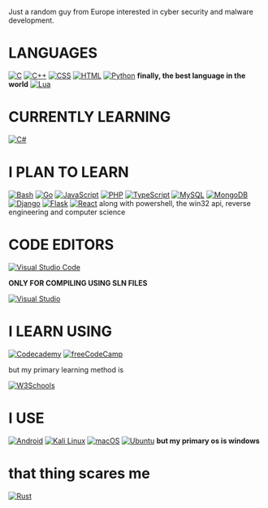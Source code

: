 Just a random guy from Europe interested in cyber security and malware development.

# LANGUAGES
[![C](https://img.shields.io/badge/C-00599C?logo=c&logoColor=white)](#)
[![C++](https://img.shields.io/badge/C++-%2300599C.svg?logo=c%2B%2B&logoColor=white)](#)
[![CSS](https://img.shields.io/badge/CSS-1572B6?logo=css3&logoColor=fff)](#)
[![HTML](https://img.shields.io/badge/HTML-%23E34F26.svg?logo=html5&logoColor=white)](#)
[![Python](https://img.shields.io/badge/Python-3776AB?logo=python&logoColor=fff)](#)
**finally, the best language in the world**
[![Lua](https://img.shields.io/badge/Lua-%232C2D72.svg?logo=lua&logoColor=white)](#)

# CURRENTLY LEARNING
[![C#](https://img.shields.io/badge/C%23-%23239120.svg?logo=cshrp&logoColor=white)](#)

# I PLAN TO LEARN
[![Bash](https://img.shields.io/badge/Bash-4EAA25?logo=gnubash&logoColor=fff)](#)
[![Go](https://img.shields.io/badge/Go-%2300ADD8.svg?&logo=go&logoColor=white)](#)
[![JavaScript](https://img.shields.io/badge/JavaScript-F7DF1E?logo=javascript&logoColor=000)](#)
[![PHP](https://img.shields.io/badge/php-%23777BB4.svg?&logo=php&logoColor=white)](#)
[![TypeScript](https://img.shields.io/badge/TypeScript-3178C6?logo=typescript&logoColor=fff)](#)
[![MySQL](https://img.shields.io/badge/MySQL-4479A1?logo=mysql&logoColor=fff)](#)
[![MongoDB](https://img.shields.io/badge/MongoDB-%234ea94b.svg?logo=mongodb&logoColor=white)](#)
[![Django](https://img.shields.io/badge/Django-%23092E20.svg?logo=django&logoColor=white)](#)
[![Flask](https://img.shields.io/badge/Flask-000?logo=flask&logoColor=fff)](#)
[![React](https://img.shields.io/badge/React-%2320232a.svg?logo=react&logoColor=%2361DAFB)](#)
along with powershell, the win32 api, reverse engineering and computer science

# CODE EDITORS
[![Visual Studio Code](https://custom-icon-badges.demolab.com/badge/Visual%20Studio%20Code-0078d7.svg?logo=vsc&logoColor=white)](#)

**ONLY FOR COMPILING USING SLN FILES**

[![Visual Studio](https://custom-icon-badges.demolab.com/badge/Visual%20Studio-5C2D91.svg?&logo=visual-studio&logoColor=white)](#)

# I LEARN USING
[![Codecademy](https://img.shields.io/badge/Codecademy-%2321759B.svg?logo=codecademy&logoColor=white)](#)
[![freeCodeCamp](https://img.shields.io/badge/freeCodeCamp-0A0A23?logo=freecodecamp&logoColor=fff)](#)

but my primary learning method is 

[![W3Schools](https://img.shields.io/badge/W3Schools-04AA6D?logo=w3schools&logoColor=fff)](#)

# I USE
[![Android](https://img.shields.io/badge/Android-3DDC84?logo=android&logoColor=white)](#)
[![Kali Linux](https://img.shields.io/badge/Kali%20Linux-557C94?logo=kalilinux&logoColor=fff)](#)
[![macOS](https://img.shields.io/badge/macOS-000000?logo=apple&logoColor=F0F0F0)](#)
[![Ubuntu](https://img.shields.io/badge/Ubuntu-E95420?logo=ubuntu&logoColor=white)](#)
**but my primary os is windows**

# that thing scares me 
[![Rust](https://img.shields.io/badge/Rust-%23000000.svg?e&logo=rust&logoColor=white)](#)
